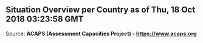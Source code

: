 ## Situation Overview per Country as of Thu, 18 Oct 2018 03:23:58 GMT

Source: **ACAPS (Assessment Capacities Project) - https://www.acaps.org**